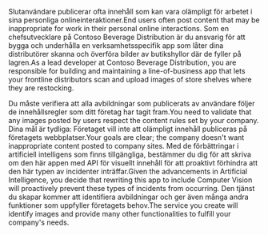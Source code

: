 <span data-ttu-id="811ea-101">Slutanvändare publicerar ofta innehåll som kan vara olämpligt för arbetet i sina personliga onlineinteraktioner.</span><span class="sxs-lookup"><span data-stu-id="811ea-101">End users often post content that may be inappropriate for work in their personal online interactions.</span></span> <span data-ttu-id="811ea-102">Som en chefsutvecklare på Contoso Beverage Distribution är du ansvarig för att bygga och underhålla en verksamhetsspecifik app som låter dina distributörer skanna och överföra bilder av butikshyllor där de fyller på lagren.</span><span class="sxs-lookup"><span data-stu-id="811ea-102">As a lead developer at Contoso Beverage Distribution, you are responsible for building and maintaining a line-of-business app that lets your frontline distributors scan and upload images of store shelves where they are restocking.</span></span> 

<span data-ttu-id="811ea-103">Du måste verifiera att alla avbildningar som publicerats av användare följer de innehållsregler som ditt företag har tagit fram.</span><span class="sxs-lookup"><span data-stu-id="811ea-103">You need to validate that any images posted by users respect the content rules set by your company.</span></span> <span data-ttu-id="811ea-104">Dina mål är tydliga: Företaget vill inte att olämpligt innehåll publiceras på företagets webbplatser.</span><span class="sxs-lookup"><span data-stu-id="811ea-104">Your goals are clear; the company doesn't want inappropriate content posted to company sites.</span></span> <span data-ttu-id="811ea-105">Med de förbättringar i artificiell intelligens som finns tillgängliga, bestämmer du dig för att skriva om den här appen med API för visuellt innehåll för att proaktivt förhindra att den här typen av incidenter inträffar.</span><span class="sxs-lookup"><span data-stu-id="811ea-105">Given the advancements in Artificial Intelligence, you decide that rewriting this app to include Computer Vision will proactively prevent these types of incidents from occurring.</span></span> <span data-ttu-id="811ea-106">Den tjänst du skapar kommer att identifiera avbildningar och ger även många andra funktioner som uppfyller företagets behov.</span><span class="sxs-lookup"><span data-stu-id="811ea-106">The service you create will identify images and provide many other functionalities to fulfill your company's needs.</span></span>

<!--## Learning objectives 
- Create a Computer Vision API service
- Analyze an image and identify its content
- Generate thumbnails
- Extract printed text
- Convert handwritten words into text-->
